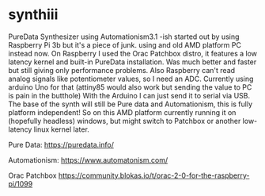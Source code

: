 # synthiii

PureData Synthesizer using Automationism3.1 -ish
started out by using Raspberry Pi 3b but it's a piece of junk.
using and old AMD platform PC instead now.
On Raspberry I used the Orac Patchbox distro, it features a low latency kernel and built-in PureData installation.
Was much better and faster but still giving only performance problems.
Also Raspberry can't read analog signals like potentiometer values, so I need an ADC.
Currently using arduino Uno for that (attiny85 would also work but sending the value to PC is pain in the butthole)
With the Arduino I can just send it to serial via USB.
The base of the synth will still be Pure data and Automationism, this is fully platform independent!
So on this AMD platform currently running it on (hopefully headless) windows, but might switch to Patchbox or another low-latency linux kernel later.

Pure Data:
https://puredata.info/

Automationism:
https://www.automatonism.com/

Orac Patchbox
https://community.blokas.io/t/orac-2-0-for-the-raspberry-pi/1099

